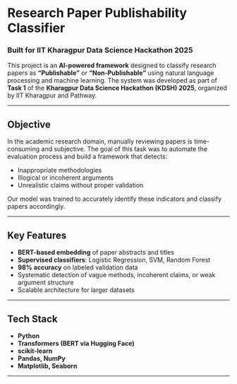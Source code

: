#  Research Paper Publishability Classifier  
###  Built for IIT Kharagpur Data Science Hackathon 2025 

This project is an **AI-powered framework** designed to classify research papers as **“Publishable”** or **“Non-Publishable”** using natural language processing and machine learning. The system was developed as part of **Task 1** of the **Kharagpur Data Science Hackathon (KDSH) 2025**, organized by IIT Kharagpur and Pathway.

---

##  Objective

In the academic research domain, manually reviewing papers is time-consuming and subjective. The goal of this task was to automate the evaluation process and build a framework that detects:
- Inappropriate methodologies  
- Illogical or incoherent arguments  
- Unrealistic claims without proper validation  

Our model was trained to accurately identify these indicators and classify papers accordingly.

---

##  Key Features

- **BERT-based embedding** of paper abstracts and titles
- **Supervised classifiers**: Logistic Regression, SVM, Random Forest
- **98% accuracy** on labeled validation data
- Systematic detection of vague methods, incoherent claims, or weak argument structure
- Scalable architecture for larger datasets

---

##  Tech Stack

- **Python**
- **Transformers (BERT via Hugging Face)**
- **scikit-learn**
- **Pandas, NumPy**
- **Matplotlib, Seaborn**

---




